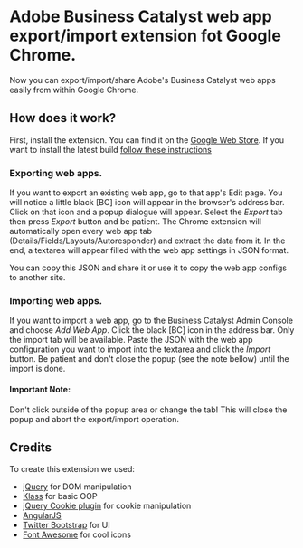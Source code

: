 Adobe Business Catalyst web app export/import extension fot Google Chrome.
==
Now you can export/import/share Adobe's Business Catalyst web apps easily from within Google Chrome.

## How does it work?

First, install the extension. You can find it on the [Google Web Store](https://chrome.google.com/webstore/detail/bc-web-app-config-importe/cclmieohbdngonpnlcacncndajnfcjoi?hl=en-US&gl=001). If you want to install the latest build [follow these instructions](https://github.com/adobe-business-catalyst/web-app-export/blob/master/INSTALL.md)

### Exporting web apps.
If you want to export an existing web app, go to that app's Edit page. You will notice a little black [BC] icon will appear in the browser's address bar. Click on that icon and a popup dialogue will appear. Select the *Export* tab then press *Export* button and be patient. The Chrome extension will automatically open every web app tab (Details/Fields/Layouts/Autoresponder) and extract the data from it. In the end, a textarea will appear filled with the web app settings in JSON format.

You can copy this JSON and share it or use it to copy the web app configs to another site.

### Importing web apps.
If you want to import a web app, go to the Business Catalyst Admin Console and choose  *Add Web App*. Click the black [BC] icon in the address bar. Only the import tab will be available. Paste the JSON with the web app configuration you want to import into the textarea and click the *Import* button. Be patient and don't close the popup (see the note bellow) until the import is done.

#### Important Note:
Don't click outside of the popup area or change the tab! This will close the popup and abort the export/import operation.

## Credits

To create this extension we used:
* [jQuery](http://jquery.com/) for DOM manipulation 
* [Klass](https://github.com/ded/klass) for basic OOP 
* [jQuery Cookie plugin](https://github.com/carhartl/jquery-cookie) for cookie manipulation
* [AngularJS](http://angularjs.org/)
* [Twitter Bootstrap](http://twitter.github.io/bootstrap/) for UI
* [Font Awesome](http://fortawesome.github.com/Font-Awesome/) for cool icons